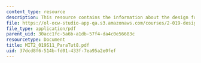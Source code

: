 ```yaml
---
content_type: resource
description: This resource contains the information about the design for production.
file: https://ol-ocw-studio-app-qa.s3.amazonaws.com/courses/2-019-design-of-ocean-systems-spring-2011/37dcd8f6514bfd01433f7ea95a2e0fef_MIT2_019S11_ParaTut8.pdf
file_type: application/pdf
parent_uid: 30acc1fc-5a6b-a1db-57f4-da4c0e56683c
resourcetype: Document
title: MIT2_019S11_ParaTut8.pdf
uid: 37dcd8f6-514b-fd01-433f-7ea95a2e0fef
---
```

